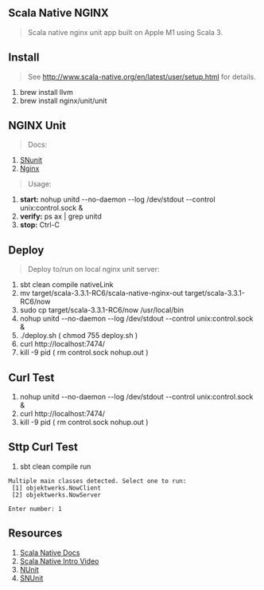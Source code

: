 Scala Native NGINX
------------------
>Scala native nginx unit app built on Apple M1 using Scala 3.

Install
-------
>See http://www.scala-native.org/en/latest/user/setup.html for details.
1. brew install llvm
2. brew install nginx/unit/unit

NGINX Unit
----------
>Docs:
1. [SNunit](https://github.com/lolgab/snunit)
2. [Nginx](http://unit.nginx.org)
>Usage:
1. **start:** nohup unitd --no-daemon --log /dev/stdout --control unix:control.sock &
2. **verify:** ps ax | grep unitd
3. **stop:** Ctrl-C

Deploy
------
>Deploy to/run on local nginx unit server:
1. sbt clean compile nativeLink
2. mv target/scala-3.3.1-RC6/scala-native-nginx-out target/scala-3.3.1-RC6/now
3. sudo cp target/scala-3.3.1-RC6/now /usr/local/bin
4. nohup unitd --no-daemon --log /dev/stdout --control unix:control.sock &
5. ./deploy.sh  ( chmod 755 deploy.sh )
6. curl http://localhost:7474/
7. kill -9 pid ( rm control.sock nohup.out )

Curl Test
---------
1. nohup unitd --no-daemon --log /dev/stdout --control unix:control.sock &
2. curl http://localhost:7474/
3. kill -9 pid ( rm control.sock nohup.out )

Sttp Curl Test
--------------
1. sbt clean compile run
```
Multiple main classes detected. Select one to run:
 [1] objektwerks.NowClient
 [2] objektwerks.NowServer

Enter number: 1
```

Resources
---------
1. [Scala Native Docs](http://www.scala-native.org/en/latest/index.html)
2. [Scala Native Intro Video](https://www.youtube.com/watch?v=u2CnE-sRdBw)
3. [NUnit](http://unit.nginx.org)
4. [SNUnit](https://github.com/lolgab/snunit)